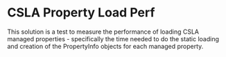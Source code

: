 # CSLA Property Load Perf

This solution is a test to measure the performance of loading CSLA managed properties - specifically the time needed to do the static loading and creation of the PropertyInfo objects for each managed property.
